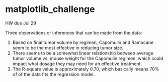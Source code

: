 # matplotlib_challenge
HW due Jul 29

Three observations or inferences that can be made from the data:
1. Based on final tumor volume by regimen, Capomulin and Ramocane seem to be the most effective in reducing tumor size. 
2. There seems to be a somewhat linear relationship between average tumor volume vs. mouse weight for the Capomulin regimen, which could impact what dosage they may need for an effective treatment. 
3. The R-square value is approximately 0.70, which basically means 70% of of the data fits the regression model.
